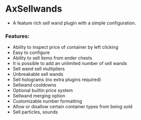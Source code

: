 # AxSellwands

* A feature rich sell wand plugin with a simple configuration.

### Features:
- Ability to inspect price of container by left clicking
- Easy to configure
- Ability to sell items from ender chests
- It is possible to add an unlimited number of sell wands
- Sell wand sell multipliers
- Unbreakable sell wands
- Sell holograms (no extra plugins required)
- Sellwand cooldowns
- Optional builtin price system
- Sellwand merging option
- Customizable number formatting
- Allow or disallow certain container types from being sold
- Sell particles, sounds